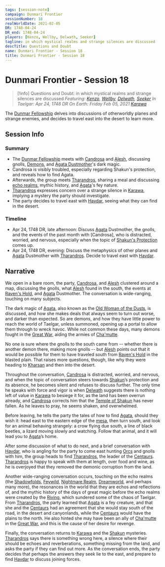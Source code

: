 ```yaml
---
tags: [session-note]
campaign: Dunmari Frontier
sessionNumber: 18
realWorldDate: 2021-02-05
DR: 1748-04-24
DR_end: 1748-04-24
players: [Kenzo, Wellby, Delwath, Seeker]
tagline: in which mystical realms and strange silences are discussed
descTitle: Questions and Doubt
name: Dunmari Frontier - Session 18
title: Dunmari Frontier - Session 18
---
```

# Dunmari Frontier - Session 18

>[!info] Questions and Doubt: in which mystical realms and strange silences are discussed
> *Featuring: [Kenzo](<../../../people/pcs/dunmar-fellowship/kenzo.md>), [Wellby](<../../../people/pcs/dunmar-fellowship/wellby.md>), [Delwath](<../../../people/pcs/dunmar-fellowship/delwath.md>), [Seeker](<../../../people/pcs/dunmar-fellowship/seeker.md>)*
> *In Taelgar: Apr 24, 1748 DR*
> *On Earth: Friday Feb 05, 2021*
> *[Karawa](<../../../gazetteer/greater-dunmar/realms/dunmar/eastern-dunmar/karawa.md>)*

The [Dunmar Fellowship](<../../../people/pcs/dunmar-fellowship/dunmar-fellowship.md>) delves into discussions of otherworldly planes and strange enemies, and decides to travel east into the desert to learn more. 

## Session Info
### Summary
- The [Dunmar Fellowship](<../../../people/pcs/dunmar-fellowship/dunmar-fellowship.md>) meets with [Candrosa](<../../../people/dunmari/candrosa.md>) and [Alesh](<../../../people/dunmari/alesh.md>), discussing gnolls, [Demons](<../../../species/children-of-creation/demons.md>), and [Agata Dustmother](<../../../people/fey/agata.md>)'s dark magic.
- Candrosa is visibly troubled, especially regarding Shakun's protection, and reveals how to find Agata.
- Afterwards, the group meets [Tharandros](<../../../people/other-nonhumans/tharandros.md>), sharing a meal and discussing [echo realms](<../../../cosmology/multiverse/echo-realms/echo-realms.md>), mythic history, and [Agata](<../../../people/fey/agata.md>)'s fey nature.
- [Tharandros](<../../../people/other-nonhumans/tharandros.md>) expresses concern over a strange silence in [Karawa](<../../../gazetteer/greater-dunmar/realms/dunmar/eastern-dunmar/karawa.md>), implying a mystery the party should investigate.
- The party decides to travel east with [Havdar](<../../../people/dunmari/havdar.md>), seeing what they can find in the desert. 

### Timeline
- Apr 24, 1748 DR, late afternoon: Discuss [Agata](<../../../people/fey/agata.md>) Dustmother, the gnolls, and the events of the past month with [Candrosa], who is distracted, worried, and nervous, especially when the topic of [Shakun's Protection](<../../../cosmology/religions/five-siblings/shakun-s-protection.md>) comes up. 
- Apr 24, 1748 DR, evening: Discuss the metaphysics of other planes and [Agata](<../../../people/fey/agata.md>) Dustmother with [Tharandros](<../../../people/other-nonhumans/tharandros.md>). Decide to travel east with [Havdar](<../../../people/dunmari/havdar.md>).


## Narrative
We open in a bare room, the party, [Candrosa](<../../../people/dunmari/candrosa.md>), and [Alesh](<../../../people/dunmari/alesh.md>) clustered around a map, discussing the gnolls, what [Alesh](<../../../people/dunmari/alesh.md>) found in the south, the events at [Raven's Hold](<../../../gazetteer/greater-dunmar/dunmari-basin/raven-s-hold.md>), and [Agata](<../../../people/fey/agata.md>) Dustmother. The conversation is wide-ranging, touching on many subjects.

The dark magic of [Agata](<../../../people/fey/agata.md>), also known as the [Old Woman of the Dusts](<../../../people/fey/agata.md>), is discussed, and how she makes deals that always seem to turn out worse, and darker than expected. So are demons, and how they have little power to reach the world of Taelgar, unless summoned, opening up a portal to allow them through to wreck havoc. While not common these days, many demons fought in the [Great War](<../../../events/1500s/great-war.md>), aiding the armies of [Cha'mutte](<../../../people/extraplanar-powers/cha-mutte.md>). 

No one is sure where the gnolls to the south came from -- whether there is another demon there, making more gnolls -- but [Alesh](<../../../people/dunmari/alesh.md>) points out that it would be possible for them to have traveled south from [Raven's Hold](<../../../gazetteer/greater-dunmar/dunmari-basin/raven-s-hold.md>) in the blasted plain. That raises more questions, though, like why they were heading to [Kharsan](<../../../gazetteer/greater-dunmar/dunmari-basin/kharsan.md>) and then into the desert. 

Throughout the conversation, [Candrosa](<../../../people/dunmari/candrosa.md>) is distracted, worried, and nervous, and when the topic of conversation steers towards [Shakun](<../../../cosmology/gods/incorporeal-gods/dunmari-pantheon/shakun.md>)’s protection and its absence, he becomes silent and refuses to discuss further. The only time he speaks with force and vigor is when [Delwath](<../../../people/pcs/dunmar-fellowship/delwath.md>) suggests there is nothing left of value in [Karawa](<../../../gazetteer/greater-dunmar/realms/dunmar/eastern-dunmar/karawa.md>) to besiege it for, as the land has been overrun already, and [Candrosa](<../../../people/dunmari/candrosa.md>) corrects him that the [Temple of Shakun](<../../../gazetteer/greater-dunmar/realms/dunmar/eastern-dunmar/temple-of-shakun.md>) has never fallen. As he leaves to pray, he seems shaken, and overwhelmed.

Before leaving, he tells the party the tales of how to find [Agata](<../../../people/fey/agata.md>), should they wish it: head east to the eastern edge of the [mesa](<../../../gazetteer/greater-dunmar/realms/dunmar/eastern-dunmar/red-mesa.md>), then turn south, and look for an animal behaving strangely: a crow flying due south, a line of black beetles, a lizard moving slowly and watching. Follow that animal, and it will lead you to [Agata](<../../../people/fey/agata.md>)’s home.

After some discussion of what to do next, and a brief conversation with [Havdar](<../../../people/dunmari/havdar.md>), who is angling for the party to come east hunting [Orcs](<../../../species/children-of-the-embodied-gods/orcs/orcs.md>) and gnolls with him, the group heads to find [Tharandros](<../../../people/other-nonhumans/tharandros.md>), the leader of the [Centaurs](<../../../species/unusual-species/centaurs.md>). [Tharandros](<../../../people/other-nonhumans/tharandros.md>) is happy to speak with them at length, over food and wine, as he is overjoyed that they removed the demonic corruption from the land.

Another wide-ranging conversation occurs, touching on the echo realms (the [Shadowfolds](<../../../cosmology/multiverse/echo-realms/shadowfolds/shadowfolds.md>), [Feywild](<../../../cosmology/multiverse/echo-realms/feywild/feywild.md>), [Nightmare Realm](<../../../cosmology/multiverse/echo-realms/nightmare-realm.md>), [Dreamworld](<../../../cosmology/multiverse/echo-realms/dreamworld.md>), and perhaps many more), the resonances in the world that they are echos and reflections of, and the mythic history of the days of great magic before the echo realms were created by the [Riving](<../../../events/ancient/riving.md>), which sundered some of the chaos of Taelgar. From [Tharandros](<../../../people/other-nonhumans/tharandros.md>), the party learned that [Agata](<../../../people/fey/agata.md>) is a fey creature, and that she and the [Centaurs](<../../../species/unusual-species/centaurs.md>) had an agreement that she would stay south of the road, in the desert and canyonlands, while the [Centaurs](<../../../species/unusual-species/centaurs.md>) would have the plains to the north. He also hinted she may have been an ally of [Cha'mutte](<../../../people/extraplanar-powers/cha-mutte.md>) in the [Great War](<../../../events/1500s/great-war.md>), and this is the cause of her desire for revenge.

Finally, the conversation returns to [Karawa](<../../../gazetteer/greater-dunmar/realms/dunmar/eastern-dunmar/karawa.md>) and the [Shakun](<../../../cosmology/gods/incorporeal-gods/dunmari-pantheon/shakun.md>) mysteries. [Tharandros](<../../../people/other-nonhumans/tharandros.md>) says there is something wrong here, a silence where their should be echoes and reverberations, something missing from the land, and asks the party if they can find out more. As the conversation ends, the party decides that perhaps the answers they seek lie to the east, and prepare to find [Havdar](<../../../people/dunmari/havdar.md>) to discuss joining forces.
